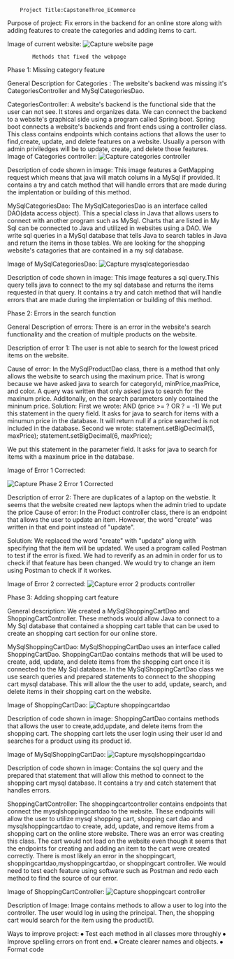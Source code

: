 
		Project Title:CapstoneThree_ECommerce
Purpose of project: Fix errors in the backend for an online store along with adding features to create the categories and adding items to cart.

Image of current website:
 ![Capture website page](https://github.com/msharma2412/CapstoneThree_ECommerce/assets/166542550/74ffafa6-cecd-4217-aff5-4c9af8f8d6b7)


			Methods that fixed the webpage
Phase 1: Missing category feature

General Description for Categories : The website's backend was missing it's CategoriesController and MySqlCategoriesDao. 

CategoriesController: A website's backend is the functional side that the user can not see. It stores and organizes data. We can connect the backend to a website's graphical side using a program called Spring boot. Spring boot connects a website's backends and front ends using a controller class. This class contains endpoints which contains actions that allows the user to find,create, update, and delete features on a website. Usually a person with admin priviledges will be to update, create, and delete those features.
Image of Categories controller:
![Capture categories controller](https://github.com/msharma2412/CapstoneThree_ECommerce/assets/166542550/32ab9df5-c38e-46a8-bbb2-9e9aef70576a)

 
Description of code shown in image: This image features a GetMapping request which means that java will match colums in a MySql if provided. It contains a try and catch method that will handle errors that are made during the implentation or building of this method.

MySqlCategoriesDao: The MySqlCategoriesDao is an interface called DAO(data access object). This a special class in Java that allows users to connect with another program such as MySql. Charts that are listed in My Sql can be connected to Java and utilized in websites using a DAO. We write sql queries in a MySql database that tells Java to search tables in Java and return the items in those tables. We are looking for the shopping website's catagories that are contained in a my sql database.

Image of MySqlCategoriesDao: 
 ![Capture mysqlcategoriesdao](https://github.com/msharma2412/CapstoneThree_ECommerce/assets/166542550/12bef035-17c8-4edd-b398-8c53f2419561)


Description of code shown in image: This image features a sql query.This query tells java to connect to the my sql database and returns the items requested in that query. It contains a try and catch method that will handle errors that are made during the implentation or building of this method.

Phase 2: Errors in the search function

General Description of errors: There is an error in the website's search functionality and the creation of multiple products on the website.

Description of error 1: The user is not able to search for the lowest priced items on the website. 

Cause of error: In the MySqlProductDao class, there is a method that only allows the website to search using the maxinum price. That is wrong because we have asked java to search for categoryId, minPrice,maxPrice, and color. A query was written that only asked java to search for the maxinum price. Additonally, on the search parameters only contained the mininum price.
Solution: First we wrote:
 AND (price >= ? OR ? = -1)
We put this statement in the query field. It asks for  java to search for items with a minumun price in the database. It will return null if a price searched is not included in the database.
Second we wrote:
statement.setBigDecimal(5, maxPrice);
statement.setBigDecimal(6, maxPrice);

We put this statement in the parameter field. It asks for java to search for items with a maxinum price in the database. 

Image of Error 1 Corrected:
 
![Capture Phase 2 Error 1 Corrected](https://github.com/msharma2412/CapstoneThree_ECommerce/assets/166542550/31a93797-6f56-4496-9cfc-aa570f476fb2)



Description of error 2: There are duplicates of a laptop on the webstie. It seems that the website created new laptops when the admin tried to update the price
Cause of error: In the Product controller class, there is an endpoint that allows the user to update an item. However, the word "create" was written in that end point instead of "update".

Solution: We replaced the word "create" with "update" along with specifying that the item will be updated. We used a program called Postman to test if the error is fixed. We had to reverify as an admin in order for us to check if that feature has been changed. We would try to change an item using Postman to check if it workes.

Image of Error 2 corrected:
![Capture error 2 products controller](https://github.com/msharma2412/CapstoneThree_ECommerce/assets/166542550/5c3d14f3-f422-44de-bce1-144cd8b585a6)

 

Phase 3: Adding shopping cart feature

General description: We created a MySqlShoppingCartDao and ShoppingCartController. These methods would allow Java to connect to a My Sql database that contained a shopping cart table that can be used to create an shopping cart section for our online store.

MySqlShoppingCartDao: MySqlShoppingCartDao uses an interface called ShoppingCartDao. ShoppingCartDao contains methods that will be used to create, add, update, and delete items from the shopping cart once it is connected to the My Sql database. In the MySqlShoppingCartDao class we use search queries and prepared statements to connect to the shopping cart mysql database. This will allow the the user to add, update, search, and delete items in their shopping cart on the website.

Image of ShoppingCartDao:
 ![Capture shoppingcartdao](https://github.com/msharma2412/CapstoneThree_ECommerce/assets/166542550/c38c1762-4be0-4ba4-9da1-f256845a1c11)


Description of code shown in image: ShoppingCartDao contains methods that allows the user to create,add,update, and delete items from the shopping cart. The shopping cart lets the user login using their user id and searches for a product using its product id.

Image of MySqlShoppingCartDao:
![Capture mysqlshoppingcartdao](https://github.com/msharma2412/CapstoneThree_ECommerce/assets/166542550/e4b9f515-c512-4d1f-aa6d-0304cc50b677)

 
Description of code shown in image: Contains the sql query and the prepared that statement that will allow this method to connect to the shopping cart mysql database. It contains a try and catch statement that handles errors.

ShoppingCartController: The shoppingcartcontroller contains endpoints that connect the mysqlshoppingcartdao to the website. These endpoints will allow the user to utilize mysql shopping cart, shopping cart dao and mysqlshoppingcartdao to create, add, update, and remove items from a shopping cart on the online store website. There was an error was creating this class. The cart would not load on the website even though it seems that the endpoints for creating and adding an item to the cart were created correctly. There is most likely an error in the shoppingcart, shoppingcartdao,myshoppingcartdao, or shoppingcart controller. We would need to test each feature using software such as Postman and redo each method to find the source of our error.

Image of ShoppingCartController:
![Capture shoppingcart controller](https://github.com/msharma2412/CapstoneThree_ECommerce/assets/166542550/695adb65-5281-43f1-8fa2-cdd0b900e98a)


 
Description of Image: Image contains methods to allow a user to log into the controller. The user would log in using the principal. Then, the shopping cart would search for the item using the productID.


Ways to improve project:
⦁	Test each method in all classes more throughly
⦁	Improve spelling errors on front end.
⦁	Create clearer names and objects.
⦁	Format code




